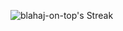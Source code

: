 ![blahaj-on-top's Streak](https://github-readme-streak-stats.herokuapp.com/?user=blahaj-on-top&theme=nightowl&hide_border=true)
